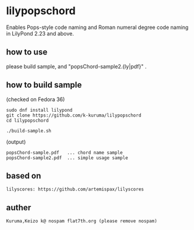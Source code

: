 # lilypopschord
Enables Pops-style code naming and Roman numeral degree code naming in LilyPond 2.23 and above.

## how to use

please build sample, and "popsChord-sample2.{ly|pdf}" .


## how to build sample

(checked on Fedora 36)

    sudo dnf install lilypond
    git clone https://github.com/k-kuruma/lilypopschord
    cd lilypopschord

    ./build-sample.sh

(output)

    popsChord-sample.pdf   ... chord name sample
    popsChord-sample2.pdf  ... simple usage sample


## based on

    lilyscores: https://github.com/artemispax/lilyscores

## auther

    Kuruma,Keizo k@ nospam flat7th.org (please remove nospam)
